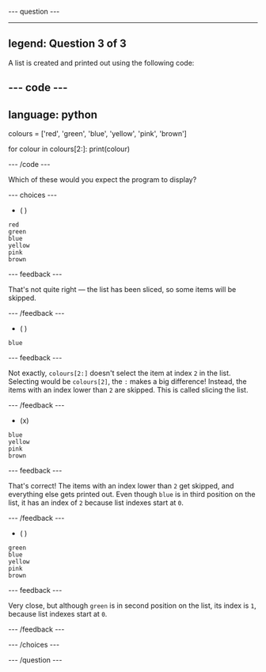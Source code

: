 
--- question ---

---
legend: Question 3 of 3
---

A list is created and printed out using the following code:

--- code ---
---
language: python
---

colours = ['red', 'green', 'blue', 'yellow', 'pink', 'brown']

for colour in colours[2:]:
  print(colour)

--- /code ---

Which of these would you expect the program to display?

--- choices ---

- ( ) 
```
red
green
blue
yellow
pink
brown
```
  --- feedback ---
  
  That's not quite right — the list has been sliced, so some items will be skipped.

  --- /feedback ---

- ( ) 
```
blue
```

  --- feedback ---

  Not exactly, `colours[2:]` doesn't select the item at index `2` in the list. Selecting would be `colours[2]`, the `:` makes a big difference! Instead, the items with an index lower than `2` are skipped. This is called slicing the list.

  --- /feedback ---

- (x) 
```
blue
yellow
pink
brown
```

  --- feedback ---
  
  That's correct! The items with an index lower than `2` get skipped, and everything else gets printed out. Even though `blue` is in third position on the list, it has an index of `2` because list indexes start at `0`.

  --- /feedback ---

- ( ) 
```
green
blue
yellow
pink
brown
```

  --- feedback ---
  
  Very close, but although `green` is in second position on the list, its index is `1`, because list indexes start at `0`.

  --- /feedback ---

--- /choices ---

--- /question ---
